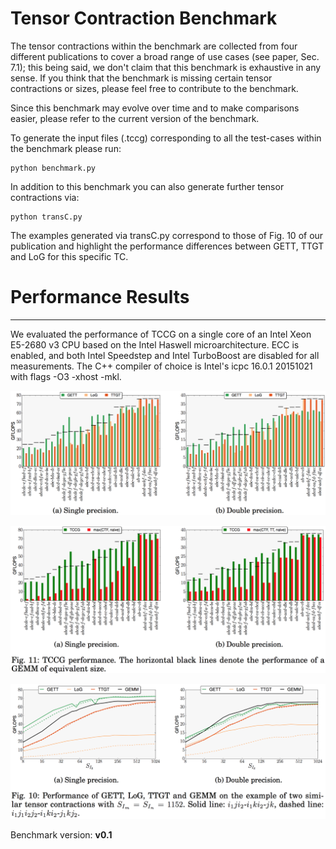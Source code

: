# Tensor Contraction Benchmark #

The tensor contractions within the benchmark are collected from four different publications to cover a broad range of use cases (see paper, Sec. 7.1); this being said, we don't claim that this benchmark is exhaustive in any sense.
If you think that the benchmark is missing certain tensor contractions or sizes, please feel free to contribute to the benchmark.

Since this benchmark may evolve over time and to make comparisons easier, please refer to the current version of the benchmark.

To generate the input files (.tccg) corresponding to all the test-cases within the benchmark please run:

    python benchmark.py

In addition to this benchmark you can also generate further tensor contractions via:

    python transC.py

The examples generated via transC.py correspond to those of Fig. 10 of our publication and highlight the performance differences between GETT, TTGT and LoG for this specific TC.

# Performance Results
---------------------
We evaluated the performance of TCCG on a single core of an Intel Xeon E5-2680 v3 CPU based on the Intel Haswell
microarchitecture. ECC is enabled, and both Intel Speedstep and Intel TurboBoost
are disabled for all measurements. The C++ compiler of choice is Intel's icpc
16.0.1 20151021 with flags -O3 -xhost -mkl.

![ttc](https://github.com/HPAC/tccg/blob/master/benchmark/GETT_LoG_TTGT.png)

![ttc](https://github.com/HPAC/tccg/blob/master/benchmark/benchmark.png)

![ttc](https://github.com/HPAC/tccg/blob/master/benchmark/transC.png)

Benchmark version: **v0.1**
